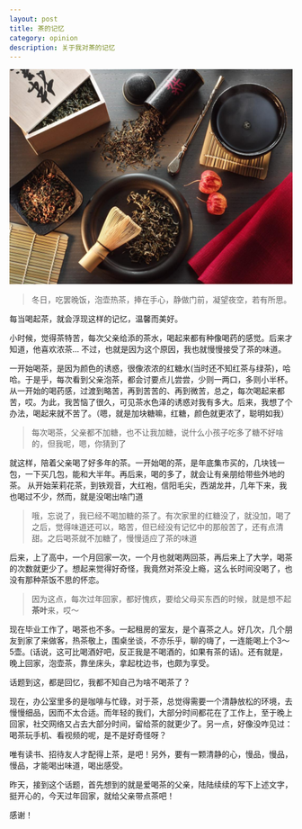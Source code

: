 ```yaml
---
layout: post
title: 茶的记忆
category: opinion
description: 关于我对茶的记忆
---
```


![](/images/2015_12/tea.jpg)

> 冬日，吃罢晚饭，泡壶热茶，捧在手心，静做门前，凝望夜空，若有所思。

每当喝起茶，就会浮现这样的记忆，温馨而美好。

小时候，觉得茶特苦，每次父亲给添的茶水，喝起来都有种像喝药的感觉。后来才知道，他喜欢浓茶… 不过，也就是因为这个原因，我也就慢慢接受了茶的味道。

一开始喝茶，是因为颜色的诱惑，很像浓浓的红糖水(当时还不知红茶与绿茶)，哈哈。于是乎，每次看到父亲泡茶，都会讨要点儿尝尝，少则一两口，多则小半杯。从一开始的喝药感，过渡到略苦，再到苦苦的、再到微苦，总之，每次喝起来都苦，哎。为此，我苦恼了很久，可见茶水色泽的诱惑对我有多大。后来，我想了个办法，喝起来就不苦了。（嗯，就是加块糖嘛，红糖，颜色就更浓了，聪明如我）

> 每次喝茶，父亲都不加糖，也不让我加糖，说什么小孩子吃多了糖不好啥的，但我呢，嗯，你猜到了

就这样，陪着父亲喝了好多年的茶。一开始喝的茶，是年底集市买的，几块钱一包，一下买几包，能和大半年。再后来，喝的多了，就会让有亲朋给带些外地的茶。 从开始茉莉花茶，到铁观音，大红袍，信阳毛尖，西湖龙井，几年下来，我也喝过不少，然而，就是没喝出啥门道

> 哦，忘说了，我已经不喝加糖的茶了。有次家里的红糖没了，就没加，喝了之后，觉得味道还可以，略苦，但已经没有记忆中的那般苦了，还有点清甜。之后喝茶就不加糖了，慢慢适应了茶的味道

后来，上了高中，一个月回家一次，一个月也就喝两回茶，再后来上了大学，喝茶的次数就更少了。想起来觉得好奇怪，我竟然对茶没上瘾，这么长时间没喝了，也没有那种茶饭不思的怀恋。

> 因为这点，每次过年回家，都好愧疚，要给父母买东西的时候，就是想不起**茶叶**来，哎～

现在毕业工作了，喝茶也不多。一起租房的室友，是个喜茶之人。好几次，几个朋友到家了来做客，热茶敬上，围桌坐谈，不亦乐乎，聊的嗨了，一连能喝上个3～5壶。(话说，这可比喝酒好吧，反正我是不喝酒的，如果有茶的话)。还有就是，晚上回家，泡壶茶，靠坐床头，拿起枕边书，也颇为享受。

话题到这，都是回忆，我都不知自己为啥不喝茶了？

现在，办公室里多的是咖啡与忙碌，对于茶，总觉得需要一个清静放松的环境，去慢慢细品，因而不太合适。而年轻的我们，大部分时间都花在了工作上，至于晚上回家，社交网络又占去大部分时间，留给茶的就更少了。另一点，好像没咋见过：喝茶玩手机、看视频的呢，是不是好奇怪呀？

唯有读书、招待友人才配得上茶，是吧！另外，要有一颗清静的心，慢品，慢品，慢品，才能喝出味道，喝出感受。

昨天，接到这个话题，首先想到的就是爱喝茶的父亲，陆陆续续的写下上述文字，挺开心的，今天过年回家，就给父亲带点茶吧！

感谢！